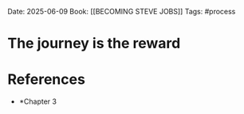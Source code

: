 Date: 2025-06-09
Book: [[BECOMING STEVE JOBS]]
Tags: #process

# The journey is the reward

# References 
- *Chapter 3 